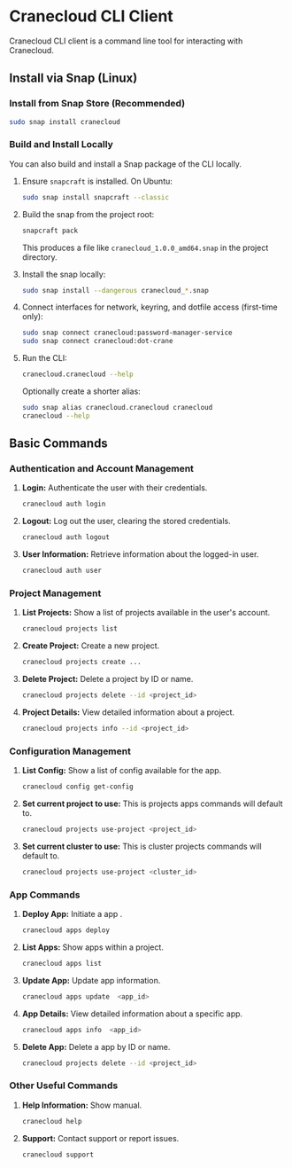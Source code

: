 # Cranecloud CLI Client

Cranecloud CLI client is a command line tool for interacting with Cranecloud.

## Install via Snap (Linux)

### Install from Snap Store (Recommended)

```bash
sudo snap install cranecloud
```

### Build and Install Locally

You can also build and install a Snap package of the CLI locally.

1. Ensure `snapcraft` is installed. On Ubuntu:

   ```bash
   sudo snap install snapcraft --classic
   ```

2. Build the snap from the project root:

   ```bash
   snapcraft pack
   ```

   This produces a file like `cranecloud_1.0.0_amd64.snap` in the project directory.

3. Install the snap locally:

   ```bash
   sudo snap install --dangerous cranecloud_*.snap
   ```

4. Connect interfaces for network, keyring, and dotfile access (first-time only):

   ```bash
   sudo snap connect cranecloud:password-manager-service
   sudo snap connect cranecloud:dot-crane
   ```

5. Run the CLI:

   ```bash
   cranecloud.cranecloud --help
   ```

   Optionally create a shorter alias:

   ```bash
   sudo snap alias cranecloud.cranecloud cranecloud
   cranecloud --help
   ```

## Basic Commands

### Authentication and Account Management

1. **Login:** Authenticate the user with their credentials.

   ```bash
   cranecloud auth login
   ```

2. **Logout:** Log out the user, clearing the stored credentials.

   ```bash
   cranecloud auth logout
   ```

3. **User Information:** Retrieve information about the logged-in user.

   ```bash
   cranecloud auth user
   ```

### Project Management

1. **List Projects:** Show a list of projects available in the user's account.

   ```bash
   cranecloud projects list
   ```

2. **Create Project:** Create a new project.

   ```bash
   cranecloud projects create ...
   ```

3. **Delete Project:** Delete a project by ID or name.

   ```bash
   cranecloud projects delete --id <project_id>
   ```

4. **Project Details:** View detailed information about a project.

   ```bash
   cranecloud projects info --id <project_id>
   ```

### Configuration Management

1. **List Config:** Show a list of config available for the app.

   ```bash
   cranecloud config get-config
   ```

2. **Set current project to use:** This is projects apps commands will default to.

   ```bash
   cranecloud projects use-project <project_id>
   ```

3. **Set current cluster to use:** This is cluster projects commands will default to.

   ```bash
   cranecloud projects use-project <cluster_id>
   ```

### App Commands

1. **Deploy App:** Initiate a app .

   ```bash
   cranecloud apps deploy
   ```

2. **List Apps:** Show apps within a project.

   ```bash
   cranecloud apps list 
   ```

3. **Update App:** Update app information.

   ```bash
   cranecloud apps update  <app_id>
   ```

4. **App Details:** View detailed information about a specific app.

   ```bash
   cranecloud apps info  <app_id>
   ```

5. **Delete App:** Delete a app by ID or name.

   ```bash
   cranecloud projects delete --id <project_id>
   ```

### Other Useful Commands

1. **Help Information:** Show manual.

   ```bash
   cranecloud help
   ```

2. **Support:** Contact support or report issues.

   ```bash
   cranecloud support
   ```
